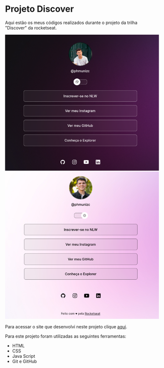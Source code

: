 # Projeto Discover
Aqui estão os meus códigos realizados durante o projeto da trilha "Discover" da rocketseat.

<img src=".github/img-site.png">
<img src=".github/img-site-light.png">

Para acessar o site que desenvolvi neste projeto clique <a href="https://phmuniz.github.io/Projeto-DEV-Discover" target="_blank">aqui</a>.

Para este projeto foram utilizadas as seguintes ferramentas:
<ul>
    <li>HTML</li>
    <li>CSS</li>
    <li>Java Script</li>
    <li>Git e GitHub</li>
</ul>
